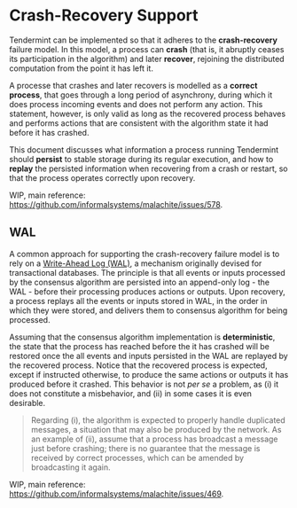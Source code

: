 # Crash-Recovery Support

Tendermint can be implemented so that it adheres to the **crash-recovery**
failure model. In this model, a process can **crash**
(that is, it abruptly ceases its participation in the algorithm)
and later **recover**, rejoining the distributed computation from the point it
has left it.

A processe that crashes and later recovers is modelled as a **correct process**,
that goes through a long period of asynchrony, during which it does process
incoming events and does not perform any action.
This statement, however, is only valid as long as the recovered process behaves
and performs actions that are consistent with the algorithm state it had before
it has crashed.

This document discusses what information a process running Tendermint should
**persist** to stable storage during its regular execution,
and how to **replay** the persisted information when recovering from a crash or
restart, so that the process operates correctly upon recovery.

WIP, main reference: https://github.com/informalsystems/malachite/issues/578.

## WAL

A common approach for supporting the crash-recovery failure model is to rely
on a [Write-Ahead Log (WAL)][wal-link], a mechanism originally devised for
transactional databases.
The principle is that all events or inputs processed by the consensus algorithm
are persisted into an append-only log - the WAL - before their processing
produces actions or outputs.
Upon recovery, a process replays all the events or inputs stored in WAL, in the
order in which they were stored, and delivers them to consensus algorithm for
being processed.

Assuming that the consensus algorithm implementation is **deterministic**, the
state that the process has reached before the it has crashed will be restored
once the all events and inputs persisted in the WAL are replayed by the
recovered process.
Notice that the recovered process is expected, except if instructed otherwise,
to produce the same actions or outputs it has produced before it crashed.
This behavior is not _per se_ a problem, as (i) it does not constitute a
misbehavior, and (ii) in some cases it is even desirable.

> Regarding (i), the algorithm is expected to properly handle duplicated
> messages, a situation that may also be produced by the network.
> As an example of (ii), assume that a process has broadcast a message just
> before crashing; there is no guarantee that the message is received by
> correct processes, which can be amended by broadcasting it again.

WIP, main reference: https://github.com/informalsystems/malachite/issues/469.

[wal-link]: https://en.wikipedia.org/wiki/Write-ahead_log
